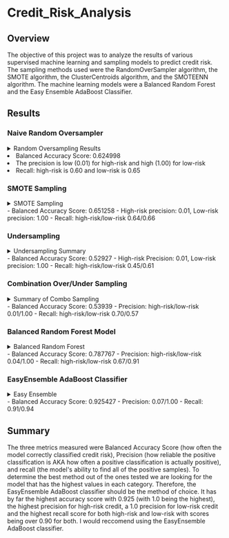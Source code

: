 # Credit_Risk_Analysis
## Overview
The objective of this project was to analyze the results of various supervised machine learning and sampling models to predict credit risk. The sampling methods used were the RandomOverSampler algorithm, the SMOTE algorithm, the ClusterCentroids algorithm, and the SMOTEENN algorithm. The machine learning models were a Balanced Random Forest and the Easy Ensemble AdaBoost Classifier.

## Results
### Naive Random Oversampler
<details>
  <summary>Random Oversampling Results</summary>
  
  ![Sumamry of Random Oversampling](https://github.com/dkristek/Credit_Risk_Analysis/blob/main/images/naive_random_sampling.png)
  </details
  
  - Balanced Accuracy Score: 0.624998
  - The precision is low (0.01) for high-risk and high (1.00) for low-risk
  - Recall: high-risk is 0.60 and low-risk is 0.65
 
### SMOTE Sampling
  <details>
  <summary> SMOTE Sampling</summary>
  
  ![Summary of SMOTE Sampling](https://github.com/dkristek/Credit_Risk_Analysis/blob/main/images/smote_sampling.png)
  </details>
  - Balanced Accuracy Score: 0.651258
  - High-risk precision: 0.01, Low-risk precision: 1.00
  - Recall: high-risk/low-risk 0.64/0.66

### Undersampling
  <details>
  <summary> Undersampling Summary</summary>
  
  ![Undersampling Summary](https://github.com/dkristek/Credit_Risk_Analysis/blob/main/images/undersampling.png)
  </details>
  - Balanced Accuracy Score: 0.52927
  - High-risk Precision: 0.01, Low-risk precision: 1.00 
  - Recall: high-risk/low-risk 0.45/0.61

### Combination Over/Under Sampling
  <details>
  <summary> Summary of Combo Sampling </summary>
  
  ![Combo Sampling Results Summary](https://github.com/dkristek/Credit_Risk_Analysis/blob/main/images/combo_over_under_sampling.png)
  </details>
  - Balanced Accuracy Score: 0.53939
  - Precision: high-risk/low-risk 0.01/1.00
  - Recall: high-risk/low-risk 0.70/0.57
 
 ### Balanced Random Forest Model
  <details>
  <summary>Balanced Random Forest</summary>
  
  ![Balanced Random Forest Summary of Results](https://github.com/dkristek/Credit_Risk_Analysis/blob/main/images/balanced_random_forest.png)
  </details>
  - Balanced Accuracy Score: 0.787767
  - Precision: high-risk/low-risk 0.04/1.00
  - Recall: high-risk/low-risk 0.67/0.91
  
### EasyEnsemble AdaBoost Classifier
  <details>
  <summary>Easy Ensemble</summary>
  
  ![EasyEnsemble AdaBoost results summary](https://github.com/dkristek/Credit_Risk_Analysis/blob/main/images/easy_ensemble_adaboost.png)
  </details>
  - Balanced Accuracy Score: 0.925427
  - Precision: 0.07/1.00
  - Recall: 0.91/0.94
 
 ## Summary
 The three metrics measured were Balanced Accuracy Score (how often the model correctly classified credit risk), Precision (how reliable the positive classification is AKA how often a positive classification is actually positive), and recall (the model's ability to find all of the positive samples). To determine the best method out of the ones tested we are looking for the model that has the highest values in each category. Therefore, the EasyEnsemble AdaBoost classifier should be the method of choice. It has by far the highest accuracy score with 0.925 (with 1.0 being the highest), the highest precision for high-risk credit, a 1.0 precision for low-risk credit and the highest recall score for both high-risk and low-risk with scores being over 0.90 for both. I would reccomend using the EasyEnsemble AdaBoost classifier.
